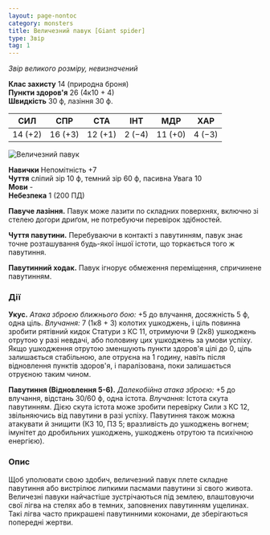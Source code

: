 ```yaml
---
layout: page-nontoc
category: monsters
title: Величезний павук [Giant spider]
type: Звір
tag: 1
---
```


_Звір великого розміру, невизначений_

**Клас захисту** 14 (природна броня)    
**Пункти здоров'я** 26 (4к10 + 4)    
**Швидкість** 30 ф, лазіння 30 ф.

| СИЛ     | СПР     | СТА     | ІНТ    | МДР     | ХАР    |
| ------- | ------- | ------- | ------ | ------- | ------ |
| 14 (+2) | 16 (+3) | 12 (+1) | 2 (−4) | 11 (+0) | 4 (−3) |

![Величезний павук](https://www.dndbeyond.com/avatars/thumbnails/30849/299/1000/1000/638064499038216933.png)

**Навички** Непомітність +7     
**Чуття** сліпий зір 10 ф, темний зір 60 ф, пасивна Увага 10    
**Мови** -    
**Небезпека** 1 (200 ПД)

**Павуче лазіння.** Павук може лазити по складних поверхнях, включно зі стелею догори дриґом, не потребуючи перевірок здібностей.    

**Чуття павутини.** Перебуваючи в контакті з павутинням, павук знає точне розташування будь-якої іншої істоти, що торкається того ж павутиння.   

**Павутинний ходак.** Павук ігнорує обмеження переміщення, спричинене павутинням.

### Дії
**Укус.** _Атака зброєю ближнього бою:_ +5 до влучання, досяжність 5 ф, одна ціль. _Влучання:_ 7 (1к8 + 3) колотих ушкоджень, і ціль повинна зробити рятівний кидок Статури з КС 11, отримуючи 9 (2к8) ушкоджень отрутою у разі невдачі, або половину цих ушкоджень за умови успіху. Якщо ушкодження отрутою зменшують пункти здоров'я цілі до 0, ціль залишається стабільною, але отруєна на 1 годину, навіть після відновлення пунктів здоров'я, і паралізована, поки залишається отруєною таким чином.    

**Павутиння (Відновлення 5-6).** _Далекобійна атака зброєю:_ +5 до влучання, відстань 30/60 ф, одна істота. _Влучання:_ Істота скута павутинням. Дією скута істота може зробити перевірку Сили з КС 12, звільняючись від павутини в разі успіху. Павутиння також можна атакувати й знищити (КЗ 10, ПЗ 5; вразливість до ушкоджень вогнем; імунітет до дробильних ушкоджень, ушкоджень отрутою та психічною енергією).

### Опис
Щоб уполювати свою здобич, величезний павук плете складне павутиння або вистрілює липкими пасмами павутини зі свого живота. Величезні павуки найчастіше зустрічаються під землею, влаштовуючи свої лігва на стелях або в темних, заповнених павутинням ущелинах. Такі лігва часто прикрашені павутинними коконами, де зберігаються попередні жертви. 
